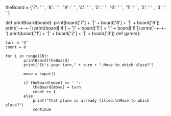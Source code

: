 theBoard = {'7': ' ' , '8': ' ' , '9': ' ' ,
            '4': ' ' , '5': ' ' , '6': ' ' ,
            '1': ' ' , '2': ' ' , '3': ' ' }
            
def printBoard(board):
    print(board['7'] + '|' + board['8'] + '|' + board['9'])
    print('-+-+-')
    print(board['4'] + '|' + board['5'] + '|' + board['6'])
    print('-+-+-')
    print(board['1'] + '|' + board['2'] + '|' + board['3'])
def game():

    turn = 'X'
    count = 0
    
    for i in range(10):
            printBoard(theBoard)
            print("It's your turn," + turn + ".Move to which place?")

            move = input()        

            if theBoard[move] == ' ':
                theBoard[move] = turn
                count += 1
            else:
                print("That place is already filled.\nMove to which place?")
                continue
